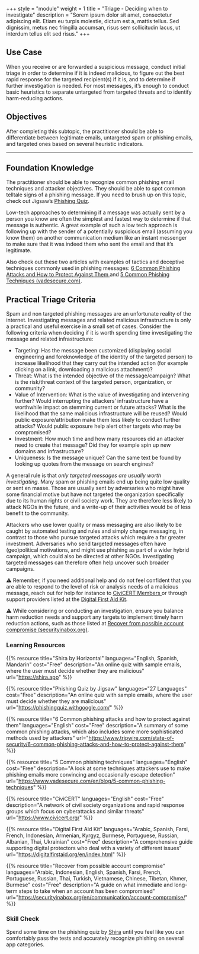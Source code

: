 +++
style = "module"
weight = 1
title = "Triage - Deciding when to investigate"
description = "Sorem ipsum dolor sit amet, consectetur adipiscing elit. Etiam eu turpis molestie, dictum est a, mattis tellus. Sed dignissim, metus nec fringilla accumsan, risus sem sollicitudin lacus, ut interdum tellus elit sed risus."
+++

## Use Case

When you receive or are forwarded a suspicious message, conduct initial triage in order to determine if it is indeed malicious, to figure out the best rapid response for the targeted recipient(s) if it is, and to determine if further investigation is needed. For most messages, it’s enough to conduct basic heuristics to separate untargeted from targeted threats and to identify harm-reducing actions.

## Objectives

After completing this subtopic, the practitioner should be able to differentiate between legitimate emails, untargeted spam or phishing emails, and targeted ones based on several heuristic indicators.

---

## Foundation Knowledge

The practitioner should be able to recognize common phishing email techniques and attacker objectives. They should be able to spot common telltale signs of a phishing message. If you need to brush up on this topic, check out Jigsaw’s [Phishing Quiz](https://phishingquiz.withgoogle.com/).

Low-tech approaches to determining if a message was actually sent by a person you know are often the simplest and fastest way to determine if that message is authentic. A great example of such a low tech approach is following up with the sender of a potentially suspicious email (assuming you know them) on another communication medium like an instant messenger to make sure that it was indeed them who sent the email and that it’s legitimate.

Also check out these two articles with examples of tactics and deceptive techniques commonly used in phishing messages: [6 Common Phishing Attacks and How to Protect Against Them ](https://www.tripwire.com/state-of-security/6-common-phishing-attacks-and-how-to-protect-against-them)and [5 Common Phishing Techniques (vadesecure.com)](https://www.vadesecure.com/en/blog/5-common-phishing-techniques).

## Practical Triage Criteria

Spam and non targeted phishing messages are an unfortunate reality of the internet. Investigating messages and related malicious infrastructure is only a practical and useful exercise in a small set of cases. Consider the following criteria when deciding if it is worth spending time investigating the message and related infrastructure:

- Targeting: Has the message been customized (displaying social engineering and foreknowledge of the identity of the targeted person) to increase likelihood that they carry out the intended action (for example clicking on a link, downloading a malicious attachment)?
- Threat: What is the intended objective of the message/campaign? What is the risk/threat context of the targeted person, organization, or community?
- Value of Intervention: What is the value of investigating and intervening further? Would interrupting the attackers’ infrastructure have a worthwhile impact on stemming current or future attacks? What is the likelihood that the same malicious infrastructure will be reused? Would public exposure/attribution make them less likely to conduct further attacks? Would public exposure help alert other targets who may be compromised?
- Investment: How much time and how many resources did an attacker need to create that message? Did they for example spin up new domains and infrastructure?
- Uniqueness: Is the message unique? Can the same text be found by looking up quotes from the message on search engines?

A general rule is that _only targeted messages are usually worth investigating_. Many spam or phishing emails end up being quite low quality or sent en masse. Those are usually sent by adversaries who might have some financial motive but have not targeted the organization specifically due to its human rights or civil society work. They are therefore less likely to attack NGOs in the future, and a write-up of their activities would be of less benefit to the community.

Attackers who use lower quality or mass messaging are also likely to be caught by automated testing and rules and simply change messaging, in contrast to those who pursue targeted attacks which require a far greater investment. Adversaries who send targeted messages often have (geo)political motivations, and might use phishing as part of a wider hybrid campaign, which could also be directed at other NGOs. Investigating targeted messages can therefore often help uncover such broader campaigns.

⚠️ Remember, if you need additional help and do not feel confident that you are able to respond to the level of risk or analysis needs of a malicious message, reach out for help for instance to [CiviCERT Members ](https://www.civicert.org/)or through support providers listed at the [Digital First Aid Kit](https://digitalfirstaid.org/).

⚠️ While considering or conducting an investigation, ensure you balance harm reduction needs and support any targets to implement timely harm reduction actions, such as those listed at [Recover from possible account compromise (securityinabox.org)](https://securityinabox.org/en/communication/account-compromise/).

### Learning Resources

{{% resource title="Shira by Horizontal" languages="English, Spanish, Mandarin" cost="Free" description="An online quiz with sample emails, where the user must decide whether they are malicious" url="https://shira.app" %}}

{{% resource title="Phishing Quiz by Jigsaw" languages="27 Languages" cost="Free" description="An online quiz with sample emails, where the user must decide whether they are malicious" url="https://phishingquiz.withgoogle.com/" %}}

{{% resource title="6 Common phishing attacks and how to protect against them" languages="English" cost="Free" description="A summary of some common phishing attacks, which also includes some more sophisticated methods used by attackers" url="https://www.tripwire.com/state-of-security/6-common-phishing-attacks-and-how-to-protect-against-them" %}}

{{% resource title="5 Common phishing techniques" languages="English" cost="Free" description="A look at some techniques attackers use to make phishing emails more convincing and occasionally escape detection" url="https://www.vadesecure.com/en/blog/5-common-phishing-techniques" %}}

{{% resource title="CiviCERT" languages="English" cost="Free" description="A network of civil society organizations and rapid response groups which focus on cyberattacks and similar threats" url="https://www.civicert.org/" %}}

{{% resource title="Digital First Aid Kit" languages="Arabic, Spanish, Farsi, French, Indonesian, Armenian, Kyrgyz, Burmese, Portuguese, Russian, Albanian, Thai, Ukrainian" cost="Free" description="A comprehensive guide supporting digital protectors who deal with a variety of different issues" url="https://digitalfirstaid.org/en/index.html" %}}

{{% resource title="Recover from possible account compromise" languages="Arabic, Indonesian, English, Spanish, Farsi, French, Portuguese, Russian, Thai, Turkish, Vietnamese, Chinese, Tibetan, Khmer, Burmese" cost="Free" description="A guide on what immediate and long-term steps to take when an account has been compromised" url="https://securityinabox.org/en/communication/account-compromise/" %}}


### Skill Check

Spend some time on the phishing quiz by [Shira](https://shira.app/) until you feel like you can comfortably pass the tests and accurately recognize phishing on several app categories.